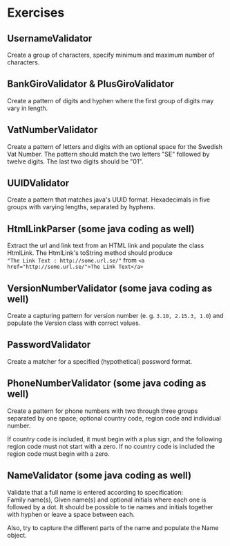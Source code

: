 # Exercises
## UsernameValidator
Create a group of characters, specify minimum and maximum number of characters.

## BankGiroValidator & PlusGiroValidator
Create a pattern of digits and hyphen where the first group of digits may vary in length.

## VatNumberValidator
Create a pattern of letters and digits with an optional space for the Swedish Vat Number. The pattern should match the two letters "SE" followed by twelve digits. The last two digits should be "01".

## UUIDValidator
Create a pattern that matches java's UUID format. Hexadecimals in five groups with varying lengths, separated by hyphens.

## HtmlLinkParser (some java coding as well)
Extract the url and link text from an HTML link and populate the class HtmlLink. The HtmlLink's toString method should produce  
`"The Link Text : http://some.url.se/"` 
from `<a href="http://some.url.se/">The Link Text</a>`

## VersionNumberValidator (some java coding as well)
Create a capturing pattern for version number (e. g. `3.10, 2.15.3, 1.0`) and populate the Version class with correct values.

## PasswordValidator
Create a matcher for a specified (hypothetical) password format.

## PhoneNumberValidator (some java coding as well)
Create a pattern for phone numbers with two through three groups separated by one space; optional country code, region code and individual number.
 
If country code is included, it must begin with a plus sign, and the following region code must not start with a zero. If no country code is included the region code must begin with a zero.

## NameValidator (some java coding as well)
Validate that a full name is entered according to specification:  
Family name(s), Given name(s) and optional initials where each one is followed by a dot. It should be possible to tie names and initials together with hyphen or leave a space between each. 

Also, try to capture the different parts of the name and populate the Name object.
